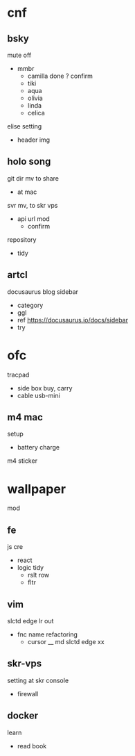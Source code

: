 
# cnf


## bsky

mute off
- mmbr
  - camilla done ? confirm
  - tiki
  - aqua
  - olivia
  - linda
  - celica

elise setting
- header img


## holo song

git dir mv to share
- at mac


svr mv, to skr vps
- api url mod
  - confirm


repository
- tidy


## artcl

docusaurus blog sidebar
- category
- ggl
- ref https://docusaurus.io/docs/sidebar
- try


# ofc

tracpad
- side box buy, carry
- cable usb-mini


## m4 mac

setup
- battery charge


m4 sticker


# wallpaper

mod


## fe

js cre
- react
- logic tidy
  - rslt row
  - fltr


## vim

slctd edge lr out
- fnc name refactoring
  - cursor __ md slctd edge xx


## skr-vps

setting at skr console
- firewall


## docker

learn
- read book



